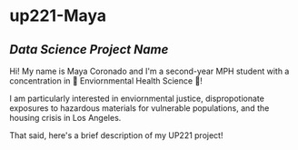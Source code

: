 # up221-Maya
## ***Data Science Project Name***
Hi! My name is Maya Coronado and I'm a second-year MPH student with a concentration in :seedling: Enviornmental Health Science :seedling:!

I am particularly interested in enviornmental justice, dispropotionate exposures to hazardous materials for vulnerable populations, and the housing crisis in Los Angeles.

That said, here's a brief description of my UP221 project! 


